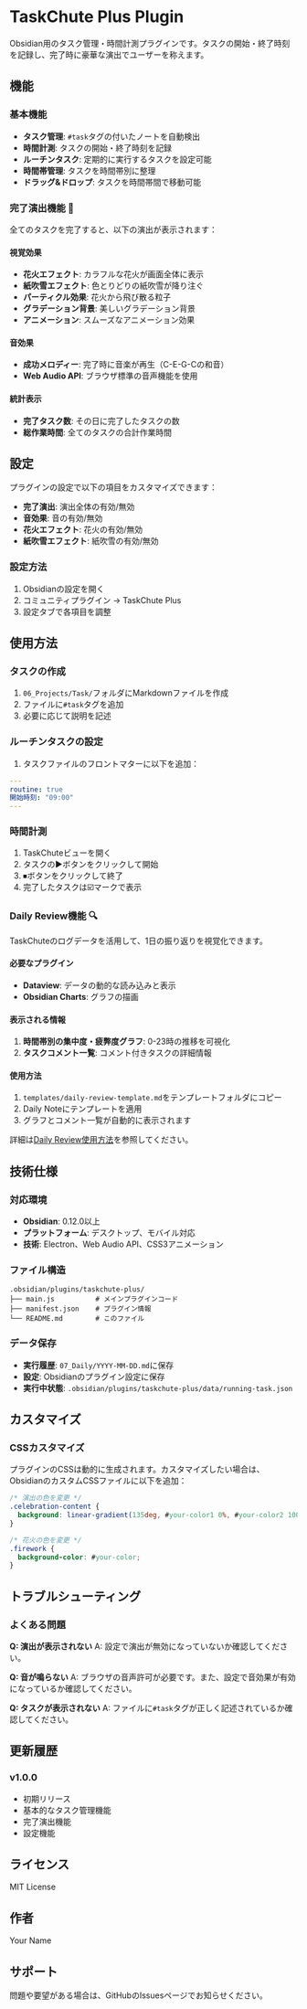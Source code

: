 # TaskChute Plus Plugin

Obsidian用のタスク管理・時間計測プラグインです。タスクの開始・終了時刻を記録し、完了時に豪華な演出でユーザーを称えます。

## 機能

### 基本機能
- **タスク管理**: `#task`タグの付いたノートを自動検出
- **時間計測**: タスクの開始・終了時刻を記録
- **ルーチンタスク**: 定期的に実行するタスクを設定可能
- **時間帯管理**: タスクを時間帯別に整理
- **ドラッグ&ドロップ**: タスクを時間帯間で移動可能

### 完了演出機能 🎉
全てのタスクを完了すると、以下の演出が表示されます：

#### 視覚効果
- **花火エフェクト**: カラフルな花火が画面全体に表示
- **紙吹雪エフェクト**: 色とりどりの紙吹雪が降り注ぐ
- **パーティクル効果**: 花火から飛び散る粒子
- **グラデーション背景**: 美しいグラデーション背景
- **アニメーション**: スムーズなアニメーション効果

#### 音効果
- **成功メロディー**: 完了時に音楽が再生（C-E-G-Cの和音）
- **Web Audio API**: ブラウザ標準の音声機能を使用

#### 統計表示
- **完了タスク数**: その日に完了したタスクの数
- **総作業時間**: 全てのタスクの合計作業時間

## 設定

プラグインの設定で以下の項目をカスタマイズできます：

- **完了演出**: 演出全体の有効/無効
- **音効果**: 音の有効/無効
- **花火エフェクト**: 花火の有効/無効
- **紙吹雪エフェクト**: 紙吹雪の有効/無効

### 設定方法
1. Obsidianの設定を開く
2. コミュニティプラグイン → TaskChute Plus
3. 設定タブで各項目を調整

## 使用方法

### タスクの作成
1. `06_Projects/Task/`フォルダにMarkdownファイルを作成
2. ファイルに`#task`タグを追加
3. 必要に応じて説明を記述

### ルーチンタスクの設定
1. タスクファイルのフロントマターに以下を追加：
```yaml
---
routine: true
開始時刻: "09:00"
---
```

### 時間計測
1. TaskChuteビューを開く
2. タスクの▶️ボタンをクリックして開始
3. ⏹ボタンをクリックして終了
4. 完了したタスクは☑️マークで表示

### Daily Review機能 🔍
TaskChuteのログデータを活用して、1日の振り返りを視覚化できます。

#### 必要なプラグイン
- **Dataview**: データの動的な読み込みと表示
- **Obsidian Charts**: グラフの描画

#### 表示される情報
1. **時間帯別の集中度・疲弊度グラフ**: 0-23時の推移を可視化
2. **タスクコメント一覧**: コメント付きタスクの詳細情報

#### 使用方法
1. `templates/daily-review-template.md`をテンプレートフォルダにコピー
2. Daily Noteにテンプレートを適用
3. グラフとコメント一覧が自動的に表示されます

詳細は[Daily Review使用方法](doc/daily-review-usage.md)を参照してください。

## 技術仕様

### 対応環境
- **Obsidian**: 0.12.0以上
- **プラットフォーム**: デスクトップ、モバイル対応
- **技術**: Electron、Web Audio API、CSS3アニメーション

### ファイル構造
```
.obsidian/plugins/taskchute-plus/
├── main.js          # メインプラグインコード
├── manifest.json    # プラグイン情報
└── README.md        # このファイル
```

### データ保存
- **実行履歴**: `07_Daily/YYYY-MM-DD.md`に保存
- **設定**: Obsidianのプラグイン設定に保存
- **実行中状態**: `.obsidian/plugins/taskchute-plus/data/running-task.json`

## カスタマイズ

### CSSカスタマイズ
プラグインのCSSは動的に生成されます。カスタマイズしたい場合は、ObsidianのカスタムCSSファイルに以下を追加：

```css
/* 演出の色を変更 */
.celebration-content {
  background: linear-gradient(135deg, #your-color1 0%, #your-color2 100%);
}

/* 花火の色を変更 */
.firework {
  background-color: #your-color;
}
```

## トラブルシューティング

### よくある問題

**Q: 演出が表示されない**
A: 設定で演出が無効になっていないか確認してください。

**Q: 音が鳴らない**
A: ブラウザの音声許可が必要です。また、設定で音効果が有効になっているか確認してください。

**Q: タスクが表示されない**
A: ファイルに`#task`タグが正しく記述されているか確認してください。

## 更新履歴

### v1.0.0
- 初期リリース
- 基本的なタスク管理機能
- 完了演出機能
- 設定機能

## ライセンス

MIT License

## 作者

Your Name

## サポート

問題や要望がある場合は、GitHubのIssuesページでお知らせください。
